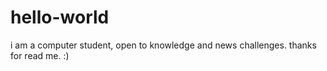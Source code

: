 # hello-world
i am a computer student, open to knowledge and news challenges. thanks for read me. :)
